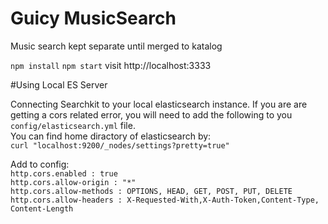 # Guicy MusicSearch
Music search kept separate until merged to katalog

`npm install`
`npm start`
visit http://localhost:3333


#Using Local ES Server

Connecting Searchkit to your local elasticsearch instance. If you are are getting a cors related error, you will need to add the following to you `config/elasticsearch.yml` file.  
You can find home diractory of elasticsearch by:  
`curl "localhost:9200/_nodes/settings?pretty=true"`

Add to config:  
`http.cors.enabled : true`  
`http.cors.allow-origin : "*"`  
`http.cors.allow-methods : OPTIONS, HEAD, GET, POST, PUT, DELETE`  
`http.cors.allow-headers : X-Requested-With,X-Auth-Token,Content-Type, Content-Length`  
